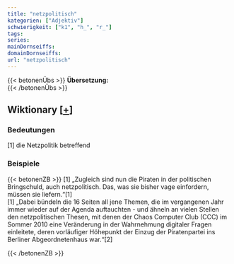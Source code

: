 ```yaml
---
title: "netzpolitisch"
kategorien: ["Adjektiv"]
schwierigkeit: ["k1", "h_", "r_"]
tags:
series:
mainDornseiffs:
domainDornseiffs:
url: "netzpolitisch"
---
```


{{< betonenÜbs >}}
**Übersetzung:**  
{{< /betonenÜbs >}}

## Wiktionary [[+](https://de.wiktionary.org/wiki/netzpolitisch)]

### Bedeutungen
[1] die Netzpolitik betreffend  

### Beispiele
{{< betonenZB >}}
[1] „Zugleich sind nun die Piraten in der politischen Bringschuld, auch netzpolitisch. Das, was sie bisher vage einfordern, müssen sie liefern.“[1]  
[1] „Dabei bündeln die 16 Seiten all jene Themen, die im vergangenen Jahr immer wieder auf der Agenda auftauchten - und ähneln an vielen Stellen den netzpolitischen Thesen, mit denen der Chaos Computer Club (CCC) im Sommer 2010 eine Veränderung in der Wahrnehmung digitaler Fragen einleitete, deren vorläufiger Höhepunkt der Einzug der Piratenpartei ins Berliner Abgeordnetenhaus war.“[2]  

{{< /betonenZB >}}


